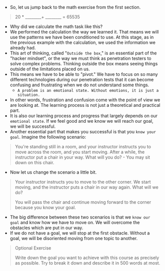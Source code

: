 - So, let us jump back to the math exercise from the first section.

> 20 * ________+ ________ = 65535

- Why did we calculate the math task like this?
- We performed the calculation the way we learned it. That means we will use the patterns we have been conditioned to use. At this stage, as in the previous example with the calculation, we used the information we already had. 
- This art of thinking, called "`Outside the box`," is an essential part of the "hacker mindset", or the way we must think as penetration testers to solve complex problems. Thinking outside the box means seeing things outside of the limitations placed on us. 
- This means we have to be able to "pivot." We have to focus on so many different technologies during our penetration tests that it can become confusing and frustrating when we do not understand some things.
	- `A problem is an emotional state. Without emotions, it is just a situation.`
- In other words, frustration and confusion come with the point of view we are looking at. The learning process is not just a theoretical and practical part.
- It is also our learning process and progress that largely depends on our `emotional state`. If we feel good and we know we will reach our goal, we will be successful.
- Another essential part that makes you successful is that you `know your goal`. Imagine the following scenario:

> You're standing still in a room, and your instructor instructs you to move across the room, and you start moving. After a while, the instructor put a chair in your way. What will you do? - You may sit down on this chair.

- Now let us change the scenario a little bit.

> Your instructor instructs you to move to the other corner. We start moving, and the instructor puts a chair in our way again. What will we do?  
> 
> You will pass the chair and continue moving forward to the corner because you know your goal.

- The big difference between these two scenarios is that we `know our goal` and know how we have to move on. We will overcome the obstacles which are put in our way. 
- If we do not have a goal, we will stop at the first obstacle. Without a goal, we will be disoriented moving from one topic to another.

> Optional Exercise
> 
> Write down the goal you want to achieve with this course as precisely as possible. Try to break it down and describe it in 500 words at most.